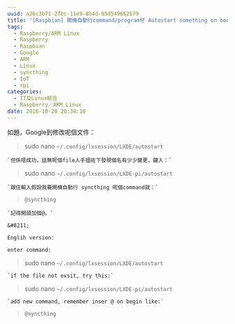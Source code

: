 ```yaml
---
uuid: a26c3b71-2fbc-11e9-8b4d-05d549662b79
title: '[Raspbian] 開機自動行command/program仔 Autostart something on boot finished'
tags:
  - Raspberry/ARM Linux
  - Raspberry
  - Raspbian
  - Google
  - ARM
  - Linux
  - syncthing
  - IoT
  - rpi
categories:
  - IT及Linux綜合
  - Raspberry／ARM Linux
date: 2016-10-20 20:34:10
---
```


如題，Google到修改呢個文件：

>>
> sudo nano&nbsp;`~/.config/lxsession/LXDE/autostart`

	`但係唔成功，話無呢個file人手搵咗下發現個名有少少變更，鍵入：`

>>
> sudo nano&nbsp;`~/.config/lxsession/LXDE-pi/autostart`

	`跟住輸入假設我要開機自動行 syncthing 呢個command就：`

> `@syncthing`

	`記得開頭加個@。`

	&#8211;

	Englih version:

	enter command:

> sudo nano&nbsp;`~/.config/lxsession/LXDE/autostart`

	`if the file not exsit, try this:`

> sudo nano&nbsp;`~/.config/lxsession/LXDE-pi/autostart`

	`add new command, remember inser @ on begin like:`

> `@syncthing`
